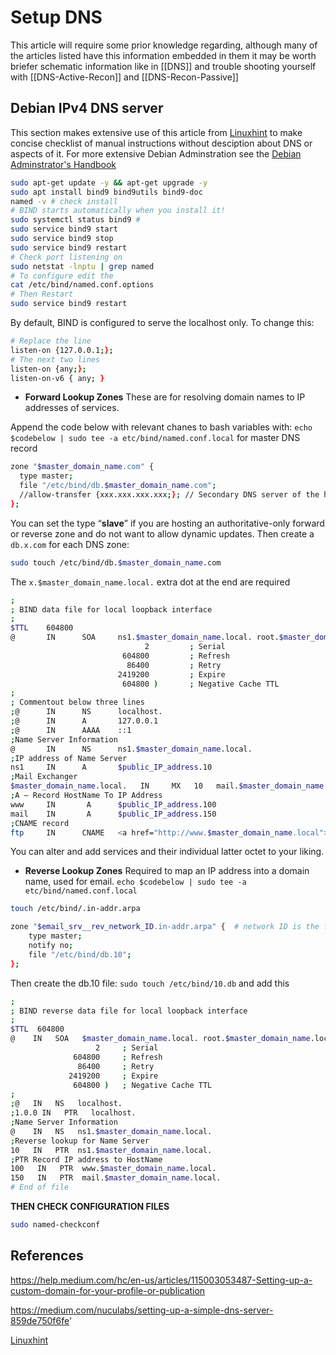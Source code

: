 # Setup DNS

This article will require some prior knowledge regarding, although many of the articles listed have this information embedded in them it may be worth briefer schematic information like in [[DNS]] and trouble shooting yourself with [[DNS-Active-Recon]] and [[DNS-Recon-Passive]]

## Debian IPv4 DNS server

This section makes extensive use of this article from [Linuxhint](https://linuxhint.com/configure-dns-server-on-debian/) to make concise checklist of manual instructions without desciption about DNS or aspects of it. For more extensive Debian Adminstration see the [Debian Adminstrator's Handbook](https://www.debian.org/doc/manuals/debian-handbook/sect.domain-name-servers.en.html)

```bash
sudo apt-get update -y && apt-get upgrade -y 
sudo apt install bind9 bind9utils bind9-doc
named -v # check install
# BIND starts automatically when you install it!
sudo systemctl status bind9 #
sudo service bind9 start  
sudo service bind9 stop  
sudo service bind9 restart
# Check port listening on
sudo netstat -lnptu | grep named
# To configure edit the 
cat /etc/bind/named.conf.options
# Then Restart
sudo service bind9 restart
```

By default, BIND is configured to serve the localhost only. To change this:
```bash
# Replace the line
listen-on {127.0.0.1;};  
# The next two lines
listen-on {any;};  
listen-on-v6 { any; }
```

- **Forward Lookup Zones**
These are for resolving domain names to IP addresses of services.

Append the code below with relevant chanes to bash variables with: `echo $codebelow | sudo tee -a etc/bind/named.conf.local` for master DNS record
```bash
zone "$master_domain_name.com" {  
  type master;  
  file "/etc/bind/db.$master_domain_name.com";  
  //allow-transfer {xxx.xxx.xxx.xxx;}; // Secondary DNS server of the hoster  
};
```
You can set the type “**slave**” if you are hosting an authoritative-only forward or reverse zone and do not want to allow dynamic updates. Then create a `db.x.com` for each DNS zone:
```bash
sudo touch /etc/bind/db.$master_domain_name.com
```


The `x.$master_domain_name.local.` extra dot at the end are required
```bash
;    
; BIND data file for local loopback interface  
;    
$TTL    604800    
@       IN      SOA     ns1.$master_domain_name.local. root.$master_domain_name.local. ( 
	                          2         ; Serial    
                         604800         ; Refresh  
                          86400         ; Retry  
                        2419200         ; Expire  
                         604800 )       ; Negative Cache TTL  
;  
; Commentout below three lines  
;@      IN      NS      localhost.  
;@      IN      A       127.0.0.1  
;@      IN      AAAA    ::1  
;Name Server Information  
@       IN      NS      ns1.$master_domain_name.local.  
;IP address of Name Server  
ns1     IN      A       $public_IP_address.10  
;Mail Exchanger    
$master_domain_name.local.   IN     MX   10   mail.$master_domain_name.local.   
;A – Record HostName To IP Address   
www     IN       A      $public_IP_address.100    
mail    IN       A      $public_IP_address.150   
;CNAME record    
ftp     IN      CNAME   <a href="http://www.$master_domain_name.local">www.$master_domain_name.local</a>.
```

You can alter and add services and their individual latter octet to your liking. 

- **Reverse Lookup Zones**
Required to map an IP address into a domain name, used for email. `echo $codebelow | sudo tee -a etc/bind/named.conf.local` 
```bash
touch /etc/bind/.in-addr.arpa 

zone "$email_srv__rev_network_ID.in-addr.arpa" {  # network ID is the first three octets, in reverse! 10.11.12.13 -> 12.11.10.in.addr.arpa
    type master;  
    notify no;  
    file "/etc/bind/db.10";  
};
```
Then create the db.10 file: `sudo touch /etc/bind/10.db` and add this
```bash
;    
; BIND reverse data file for local loopback interface   
;  
$TTL  604800    
@    IN   SOA   $master_domain_name.local. root.$master_domain_name.local. (    
	               2     ; Serial    
	          604800     ; Refresh    
	           86400     ; Retry    
             2419200     ; Expire    
              604800 )   ; Negative Cache TTL    
;    
;@   IN   NS   localhost.    
;1.0.0 IN   PTR   localhost.    
;Name Server Information    
@    IN   NS   ns1.$master_domain_name.local.  
;Reverse lookup for Name Server    
10   IN   PTR  ns1.$master_domain_name.local.    
;PTR Record IP address to HostName    
100   IN   PTR  www.$master_domain_name.local.    
150   IN   PTR  mail.$master_domain_name.local.    
# End of file
```

**THEN CHECK CONFIGURATION FILES**
```bash
sudo named-checkconf
```


## References
https://help.medium.com/hc/en-us/articles/115003053487-Setting-up-a-custom-domain-for-your-profile-or-publication

https://medium.com/nuculabs/setting-up-a-simple-dns-server-859de750f6fe'

[Linuxhint](https://linuxhint.com/configure-dns-server-on-debian/)